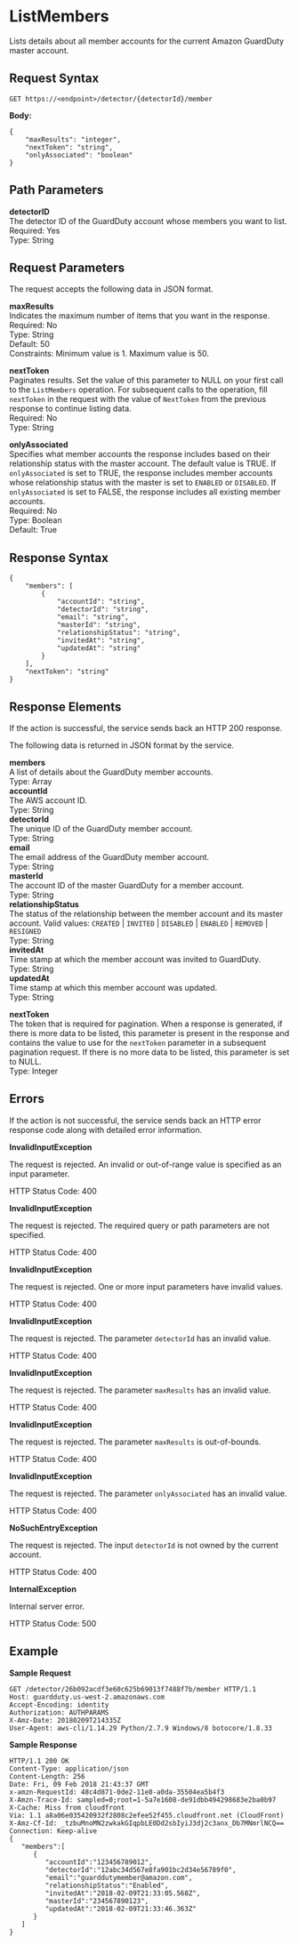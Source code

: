 # ListMembers<a name="list-members"></a>

Lists details about all member accounts for the current Amazon GuardDuty master account\.

## Request Syntax<a name="list-members-request-syntax"></a>

```
GET https://<endpoint>/detector/{detectorId}/member
```

**Body:**

```
{
    "maxResults": "integer",
    "nextToken": "string",
    "onlyAssociated": "boolean"
}
```

## Path Parameters<a name="list-members-path-parameters"></a>

**detectorID**  
The detector ID of the GuardDuty account whose members you want to list\.  
Required: Yes  
Type: String

## Request Parameters<a name="list-members-request-parameters"></a>

The request accepts the following data in JSON format\.

**maxResults**  
Indicates the maximum number of items that you want in the response\.  
Required: No  
Type: String  
Default: 50  
Constraints: Minimum value is 1\. Maximum value is 50\.

**nextToken**  
Paginates results\. Set the value of this parameter to NULL on your first call to the `ListMembers` operation\. For subsequent calls to the operation, fill `nextToken` in the request with the value of `NextToken` from the previous response to continue listing data\.  
Required: No  
Type: String

**onlyAssociated**  
Specifies what member accounts the response includes based on their relationship status with the master account\. The default value is TRUE\. If `onlyAssociated` is set to TRUE, the response includes member accounts whose relationship status with the master is set to `ENABLED` or `DISABLED`\. If `onlyAssociated` is set to FALSE, the response includes all existing member accounts\.  
Required: No  
Type: Boolean  
Default: True

## Response Syntax<a name="list-members-response-syntax"></a>

```
{
    "members": [
        {
            "accountId": "string",
            "detectorId": "string",
            "email": "string",
            "masterId": "string",
            "relationshipStatus": "string",
            "invitedAt": "string",
            "updatedAt": "string"
        }
    ],
    "nextToken": "string"
}
```

## Response Elements<a name="list-members-response-parameters"></a>

If the action is successful, the service sends back an HTTP 200 response\.

The following data is returned in JSON format by the service\.

**members**  
A list of details about the GuardDuty member accounts\.  
Type: Array    
**accountId**  
The AWS account ID\.  
Type: String  
**detectorId**  
The unique ID of the GuardDuty member account\.  
Type: String  
**email**  
The email address of the GuardDuty member account\.  
Type: String  
**masterId**  
The account ID of the master GuardDuty for a member account\.  
Type: String  
**relationshipStatus**  
The status of the relationship between the member account and its master account\. Valid values: `CREATED` | `INVITED` | `DISABLED` | `ENABLED` | `REMOVED` | `RESIGNED`  
Type: String  
**invitedAt**  
Time stamp at which the member account was invited to GuardDuty\.  
Type: String  
**updatedAt**  
Time stamp at which this member account was updated\.  
Type: String

**nextToken**  
The token that is required for pagination\. When a response is generated, if there is more data to be listed, this parameter is present in the response and contains the value to use for the `nextToken` parameter in a subsequent pagination request\. If there is no more data to be listed, this parameter is set to NULL\.  
Type: Integer

## Errors<a name="list-members-errors"></a>

If the action is not successful, the service sends back an HTTP error response code along with detailed error information\.

**InvalidInputException**

The request is rejected\. An invalid or out\-of\-range value is specified as an input parameter\.

HTTP Status Code: 400 

**InvalidInputException**

The request is rejected\. The required query or path parameters are not specified\.

HTTP Status Code: 400 

**InvalidInputException**

The request is rejected\. One or more input parameters have invalid values\.

HTTP Status Code: 400 

**InvalidInputException**

The request is rejected\. The parameter `detectorId` has an invalid value\.

HTTP Status Code: 400 

**InvalidInputException**

The request is rejected\. The parameter `maxResults` has an invalid value\.

HTTP Status Code: 400 

**InvalidInputException**

The request is rejected\. The parameter `maxResults` is out\-of\-bounds\.

HTTP Status Code: 400 

**InvalidInputException**

The request is rejected\. The parameter `onlyAssociated` has an invalid value\.

HTTP Status Code: 400 

**NoSuchEntryException**

The request is rejected\. The input `detectorId` is not owned by the current account\.

HTTP Status Code: 400 

**InternalException**

Internal server error\.

HTTP Status Code: 500 

## Example<a name="list-members-example"></a>

**Sample Request**

```
GET /detector/26b092acdf3e60c625b69013f7488f7b/member HTTP/1.1
Host: guardduty.us-west-2.amazonaws.com
Accept-Encoding: identity
Authorization: AUTHPARAMS
X-Amz-Date: 20180209T214335Z
User-Agent: aws-cli/1.14.29 Python/2.7.9 Windows/8 botocore/1.8.33
```

**Sample Response**

```
HTTP/1.1 200 OK
Content-Type: application/json
Content-Length: 256
Date: Fri, 09 Feb 2018 21:43:37 GMT
x-amzn-RequestId: 48c4d871-0de2-11e8-a0da-35504ea5b4f3
X-Amzn-Trace-Id: sampled=0;root=1-5a7e1608-de91dbb494298683e2ba0b97
X-Cache: Miss from cloudfront
Via: 1.1 a8a06e035420932f2808c2efee52f455.cloudfront.net (CloudFront)
X-Amz-Cf-Id: _tzbuMnoMN2zwkakGIqpbLE0Dd2sbIyiJ3dj2c3anx_Db7MNmrlNCQ==
Connection: Keep-alive
{  
   "members":[  
      {  
         "accountId":"123456789012",
         "detectorId":"12abc34d567e8fa901bc2d34e56789f0",
         "email":"guarddutymember@amazon.com",
         "relationshipStatus":"Enabled",
         "invitedAt":"2018-02-09T21:33:05.568Z",
         "masterId":"234567890123",
         "updatedAt":"2018-02-09T21:33:46.363Z"
      }
   ]
}
```